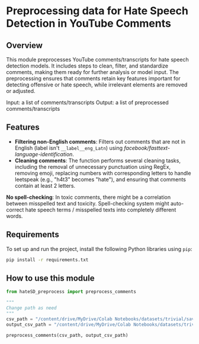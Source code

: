 ﻿# Preprocessing data for Hate Speech Detection in YouTube Comments

## Overview

This module preprocesses YouTube comments/transcripts for hate speech detection models. It includes steps to clean, filter, and standardize comments, making them ready for further analysis or model input. The preprocessing ensures that comments retain key features important for detecting offensive or hate speech, while irrelevant elements are removed or adjusted.

Input: a list of comments/transcripts
Output: a list of preprocessed comments/transcripts

## Features

-   **Filtering non-English comments**: Filters out comments that are not in English (label isn't `__label__eng_Latn`) using *facebook/fasttext-language-identification*.
-  **Cleaning comments**: The function performs several cleaning tasks, including the removal of unnecessary punctuation using RegEx, removing emoji,  replacing numbers with corresponding letters to handle leetspeak (e.g., "h4t3" becomes "hate"), and ensuring that comments contain at least 2 letters.

**No spell-checking**: In toxic comments, there might be a correlation between misspelled text and toxicity. Spell-checking system might auto-correct hate speech terms / misspelled texts into completely different words.

## Requirements

To set up and run the project, install the following Python libraries using `pip`:

```bash
pip install -r requirements.txt
```

## How to use this module

```python
from hateSD_preprocess import preprocess_comments

"""
Change path as need
"""
csv_path = "/content/drive/MyDrive/Colab Notebooks/datasets/trivial/save_comment_example.csv"
output_csv_path = "/content/drive/MyDrive/Colab Notebooks/datasets/trivial/cleaned_comments.csv"

preprocess_comments(csv_path, output_csv_path)
 ```

